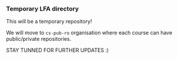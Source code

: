 ### Temporary LFA directory

This will be a temporary repository!

We will move to ```cs-pub-ro``` organisation where each course can have public/private repositories.

STAY TUNNED FOR FURTHER UPDATES :)
